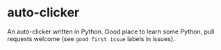 # auto-clicker
An auto-clicker written in Python. Good place to learn some Python, pull requests welcome (see `good first issue` labels in issues).
